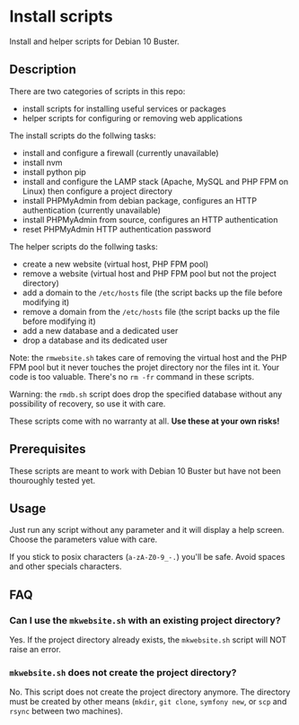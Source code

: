 # Install scripts

Install and helper scripts for Debian 10 Buster.

## Description

There are two categories of scripts in this repo:

- install scripts for installing useful services or packages
- helper scripts for configuring or removing web applications

The install scripts do the follwing tasks:

- install and configure a firewall (currently unavailable)
- install nvm
- install python pip
- install and configure the LAMP stack (Apache, MySQL and PHP FPM on Linux) then configure a project directory
- install PHPMyAdmin from debian package, configures an HTTP authentication (currently unavailable)
- install PHPMyAdmin from source, configures an HTTP authentication
- reset PHPMyAdmin HTTP authentication password

The helper scripts do the follwing tasks:

- create a new website (virtual host, PHP FPM pool)
- remove a website (virtual host and PHP FPM pool but not the project directory)
- add a domain to the `/etc/hosts` file (the script backs up the file before modifying it)
- remove a domain from the `/etc/hosts` file (the script backs up the file before modifying it)
- add a new database and a dedicated user
- drop a database and its dedicated user

Note: the `rmwebsite.sh` takes care of removing the virtual host and the PHP FPM pool but it never touches the projet directory nor the files int it.
Your code is too valuable. There's no `rm -fr` command in these scripts.

Warning: the `rmdb.sh` script does drop the specified database without any possibility of recovery, so use it with care.

These scripts come with no warranty at all.
**Use these at your own risks!**

## Prerequisites

These scripts are meant to work with Debian 10 Buster but have not been thouroughly tested yet.

## Usage

Just run any script without any parameter and it will display a help screen.
Choose the parameters value with care.

If you stick to posix characters (`a-zA-Z0-9_-.`) you'll be safe.
Avoid spaces and other specials characters.

## FAQ

### Can I use the `mkwebsite.sh` with an existing project directory?

Yes. If the project directory already exists, the `mkwebsite.sh` script will NOT raise an error.

### `mkwebsite.sh` does not create the project directory?

No. This script does not create the project directory anymore.
The directory must be created by other means (`mkdir`, `git clone`, `symfony new`, or `scp` and `rsync` between two machines).

